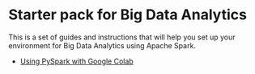 # Starter pack for Big Data Analytics
This is a set of guides and instructions that will help you set up your environment for Big Data Analytics using Apache Spark.

- [Using PySpark with Google Colab](Using%20PySpark%20with%20Google%20Colab.pdf")
